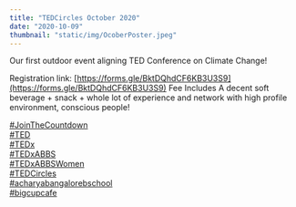 ```yaml
---
title: "TEDCircles October 2020"
date: "2020-10-09"
thumbnail: "static/img/OcoberPoster.jpeg"
---
```


Our first outdoor event aligning TED Conference on Climate Change!

Registration link: [https://forms.gle/BktDQhdCF6KB3U3S9](https://forms.gle/BktDQhdCF6KB3U3S9) Fee Includes A decent soft beverage + snack + whole lot of experience and network with high profile environment, conscious people!

[#JoinTheCountdown](https://www.instagram.com/explore/tags/jointhecountdown/)   
[#TED](https://www.instagram.com/explore/tags/ted/)  
[#TEDx](https://www.instagram.com/explore/tags/tedx/)  
[#TEDxABBS](https://www.instagram.com/explore/tags/tedxabbs/)  
[#TEDxABBSWomen](https://www.instagram.com/explore/tags/tedxabbswomen/)  
[#TEDCircles](https://www.instagram.com/explore/tags/tedcircles/)  
[#acharyabangalorebschool](https://www.instagram.com/explore/tags/acharyabangalorebschool/)  
[#bigcupcafe](https://www.instagram.com/explore/tags/bigcupcafe/)
